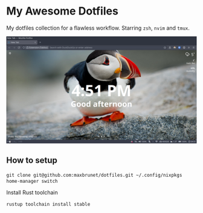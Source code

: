 # My Awesome Dotfiles

My dotfiles collection for a flawless workflow. Starring `zsh`, `nvim` and `tmux`.

![Screenshot](screenshot.png)

## How to setup

```shell
git clone git@github.com:maxbrunet/dotfiles.git ~/.config/nixpkgs
home-manager switch
```

Install Rust toolchain

```shell
rustup toolchain install stable
```
